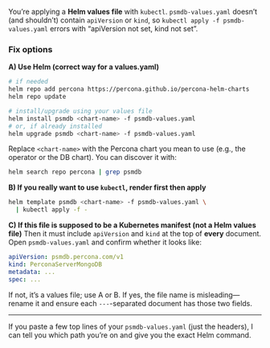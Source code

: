 You’re applying a **Helm values file** with `kubectl`.
`psmdb-values.yaml` doesn’t (and shouldn’t) contain `apiVersion` or `kind`, so `kubectl apply -f psmdb-values.yaml` errors with “apiVersion not set, kind not set”.

### Fix options

**A) Use Helm (correct way for a values.yaml)**

```bash
# if needed
helm repo add percona https://percona.github.io/percona-helm-charts
helm repo update

# install/upgrade using your values file
helm install psmdb <chart-name> -f psmdb-values.yaml
# or, if already installed
helm upgrade psmdb <chart-name> -f psmdb-values.yaml
```

Replace `<chart-name>` with the Percona chart you mean to use (e.g., the operator or the DB chart). You can discover it with:

```bash
helm search repo percona | grep psmdb
```

**B) If you really want to use `kubectl`, render first then apply**

```bash
helm template psmdb <chart-name> -f psmdb-values.yaml \
  | kubectl apply -f -
```

**C) If this file is supposed to be a Kubernetes manifest (not a Helm values file)**
Then it must include `apiVersion` and `kind` at the top of **every** document. Open `psmdb-values.yaml` and confirm whether it looks like:

```yaml
apiVersion: psmdb.percona.com/v1
kind: PerconaServerMongoDB
metadata: ...
spec: ...
```

If not, it’s a values file; use A or B. If yes, the file name is misleading—rename it and ensure each `---`-separated document has those two fields.

---

If you paste a few top lines of your `psmdb-values.yaml` (just the headers), I can tell you which path you’re on and give you the exact Helm command.
